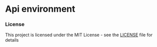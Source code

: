 # Api environment 

### License

This project is licensed under the MIT License - see the [LICENSE](LICENSE) file for details
